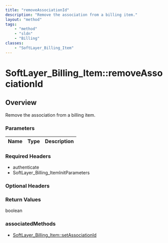 ```yaml
---
title: "removeAssociationId"
description: "Remove the association from a billing item."
layout: "method"
tags:
    - "method"
    - "sldn"
    - "Billing"
classes:
    - "SoftLayer_Billing_Item"
---
```

# SoftLayer_Billing_Item::removeAssociationId
## Overview 
Remove the association from a billing item. 

### Parameters 
|Name | Type | Description |
| --- | --- | --- |


### Required Headers
* authenticate
* SoftLayer_Billing_ItemInitParameters

### Optional Headers

### Return Values
boolean


### associatedMethods

*  [SoftLayer_Billing_Item::setAssociationId](/reference/services/SoftLayer_Billing_Item/setAssociationId )

